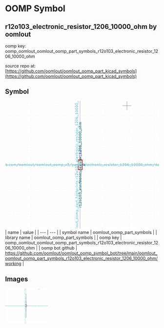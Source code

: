 # OOMP Symbol  
## r12o103_electronic_resistor_1206_10000_ohm  by oomlout  
  
oomp key: oomp_oomlout_oomlout_oomp_part_symbols_r12o103_electronic_resistor_1206_10000_ohm  
  
source repo at: [https://github.com/oomlout/oomlout_oomp_part_kicad_symbols](https://github.com/oomlout/oomlout_oomp_part_kicad_symbols)  
## Symbol  
  
[![working.png](working_600.png)](working.png)  
| name | value | 
| --- | --- | 
| symbol name | oomlout_oomp_part_symbols | 
| library name | oomlout_oomp_part_symbols | 
| oomp key | oomp_oomlout_oomlout_oomp_part_symbols_r12o103_electronic_resistor_1206_10000_ohm | 
| oomp bot github | https://github.com/oomlout/oomlout_oomp_symbol_bot/tree/main/oomlout_oomlout_oomp_part_symbols_r12o103_electronic_resistor_1206_10000_ohm/working | 
## Images  
  
[![working.png](working_140.png)](working.png)  
